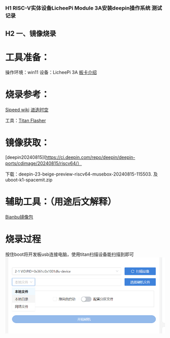 ### H1 RISC-V实体设备LicheePi Module 3A安装deepin操作系统 测试记录
## H2 一、镜像烧录
# 工具准备：
操作环境：win11  设备：LicheePi 3A
[板卡介绍](https://wiki.sipeed.com/hardware/zh/lichee/K1/lpi3a/1_intro.html)

# 烧录参考：
[Sipeed wiki](https://wiki.sipeed.com/hardware/zh/lichee/K1/lpi3a/3_burn_image.html)      [进迭时空](https://developer.spacemit.com/documentation?token=O6wlwlXcoiBZUikVNh2cczhin5d)

工具：[Titan Flasher](https://cloud.spacemit.com/prod-api/release/download/tools?token=titantools_for_windows_X86_X64)

# 镜像获取：
[deepin20240815](https://ci.deepin.com/repo/deepin/deepin-ports/cdimage/20240815/riscv64/）

下载：deepin-23-beige-preview-riscv64-musebox-20240815-115503.
  及  uboot-k1-spacemit.zip
# 辅助工具：（用途后文解释）

[Bianbu镜像包](https://archive.spacemit.com/image/k1/version/bianbu/v2.0rc2/)


# 烧录过程
按住boot将开发板usb连接电脑，使用titan扫描设备能扫描到即可
![扫描](pictures/1.png)

